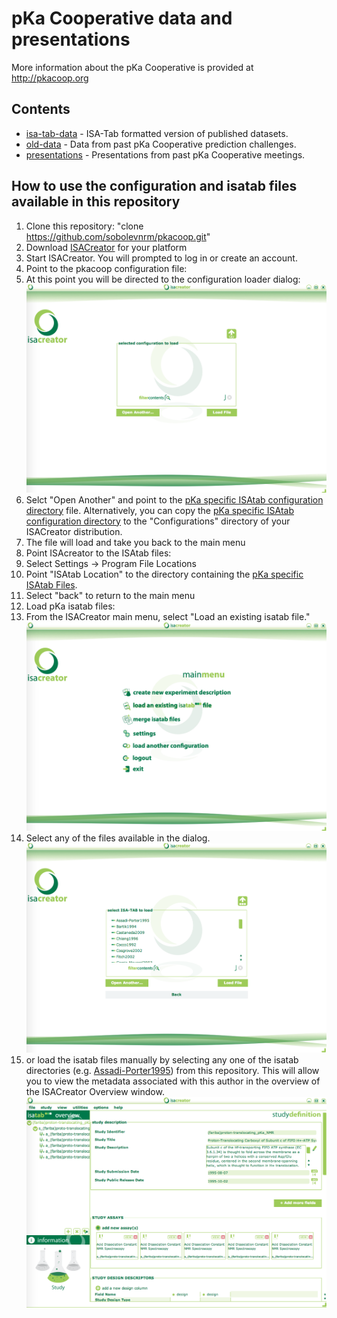 # pKa Cooperative data and presentations

More information about the pKa Cooperative is provided at <http://pkacoop.org>

## Contents

* [isa-tab-data](isa-tab-data) - ISA-Tab formatted version of published datasets.
* [old-data](old-data) - Data from past pKa Cooperative prediction challenges.
* [presentations](presentations) - Presentations from past pKa Cooperative meetings.

## How to use the configuration and isatab files available in this repository
1.  Clone this repository:  "clone https://github.com/sobolevnrm/pkacoop.git"
2.  Download [ISACreator](http://www.isa-tools.org/software-suite/) for your platform
2.  Start ISACreator.  You will prompted to log in or create an account.
3.  Point to the pkacoop configuration file:
   1.  At this point you will be directed to the configuration loader dialog: ![ISAcreator Configuration](https://github.com/sobolevnrm/pkacoop/blob/master/screenshots/ISAcreatorConfiguration.png "ISA config")
   2.  Selct "Open Another" and point to the [pKa specific ISAtab configuration directory](https://github.com/sobolevnrm/pkacoop/tree/master/isaconfigPChem) file.  Alternatively, you can copy the [pKa specific ISAtab configuration directory](https://github.com/sobolevnrm/pkacoop/tree/master/isaconfigPChem) to the "Configurations" directory of your ISACreator distribution.
   3.  The file will load and take you back to the main menu
4.  Point ISAcreator to the ISAtab files:
   1. Select Settings -> Program File Locations
   2. Point "ISAtab Location" to the directory containing the [pKa specific ISAtab Files](https://github.com/sobolevnrm/pkacoop/tree/master/isa-tab-data).
   3. Select "back" to return to the main menu
5.  Load pKa isatab files:
  1.  From the ISACreator main menu, select "Load an existing isatab file." ![ISAcreator Main Menu](https://github.com/sobolevnrm/pkacoop/blob/master/screenshots/ISAcreatorMain.png "Main menu")
  2.  Select any of the files available in the dialog. ![ISAcreator Files](https://github.com/sobolevnrm/pkacoop/blob/master/screenshots/ISAcreatorFiles.png "ISA Files")
  3.  or load the isatab files manually by selecting any one of the isatab directories (e.g. [Assadi-Porter1995](https://github.com/sobolevnrm/pkacoop/tree/master/isa-tab-data/Assadi-Porter1995)) from this repository.  This will allow you to view the metadata associated with this author in the overview of the ISACreator Overview window.  ![ISAcreator Overview](https://github.com/sobolevnrm/pkacoop/blob/master/screenshots/ISAcreatorOverview.png)

